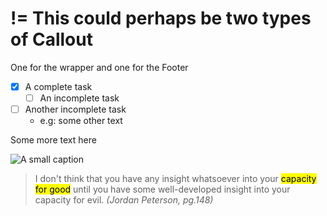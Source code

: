 # != This could perhaps be two types of Callout
One for the wrapper and one for the Footer

<aside class="callout">

- [x] A complete task
    - [ ] An incomplete task
- [ ] Another incomplete task
    - e.g: some other text

Some more text here

</aside>

<aside class="callout callout-primary">

![A small caption](http://via.placeholder.com/350x150)

> I don't think that you have any insight whatsoever into your <mark>capacity for good</mark> until you have some well-developed insight into your capacity for evil. <cite>(Jordan Peterson, pg.148)</cite>

</aside>

